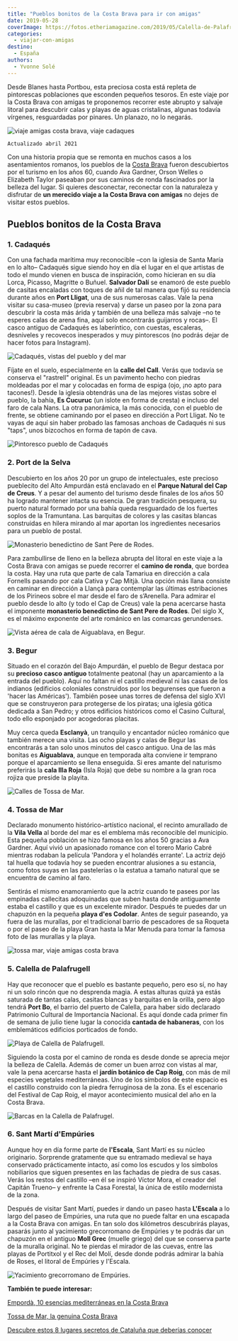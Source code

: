 ```yaml
---
title: "Pueblos bonitos de la Costa Brava para ir con amigas"
date: 2019-05-28
coverImage: https://fotos.etheriamagazine.com/2019/05/Calella-de-Palafrugel-viaje-amigas.jpg
categories: 
  - viajar-con-amigas
destino: 
  - España
authors: 
  - Yvonne Solé
---
```


Desde Blanes hasta Portbou, esta preciosa costa está repleta de pintorescas poblaciones 
que esconden pequeños tesoros. En este viaje por la Costa Brava con amigas te proponemos 
recorrer este abrupto y salvaje litoral para descubrir calas y playas de aguas 
cristalinas, algunas todavía vírgenes, resguardadas por pinares. Un planazo, no lo 
negarás. 

![viaje amigas costa brava, viaje cadaques](https://fotos.etheriamagazine.com/2019/05/playas-cadaques-costa-brva.jpg "Playa de Cadaqués. © Félix Lorenzo")

```
Actualizado abril 2021
```

Con una historia propia que se remonta en muchos casos a los asentamientos romanos, los 
pueblos de la [Costa Brava](https://costabrava.org/es/) fueron descubiertos por el 
turismo en los años 60, cuando Ava Gardner, Orson Welles o Elizabeth Taylor paseaban por 
sus caminos de ronda fascinados por la belleza del lugar. Si quieres desconectar, 
reconectar con la naturaleza y disfrutar de **un merecido viaje a la Costa Brava con 
amigas** no dejes de visitar estos pueblos. 

## Pueblos bonitos de la Costa Brava

### 1\. Cadaqués

Con una fachada marítima muy reconocible –con la iglesia de Santa María en lo alto– 
Cadaqués sigue siendo hoy en día el lugar en el que artistas de todo el mundo vienen en 
busca de inspiración, como hicieran en su día Lorca, Picasso, Magritte o Buñuel. 
**Salvador Dalí** se enamoró de este pueblo de casitas encaladas con toques de añil de 
tal manera que fijó su residencia durante años en **Port Lligat**, una de sus numerosas 
calas. Vale la pena visitar su casa-museo (previa reserva) y darse un paseo por la zona 
para descubrir la costa más árida y también de una belleza más salvaje –no te esperes 
calas de arena fina, aquí solo encontrarás guijarros y rocas–. El casco antiguo de 
Cadaqués es laberíntico, con cuestas, escaleras, desniveles y recovecos inesperados y 
muy pintorescos (no podrás dejar de hacer fotos para Instagram). 

![Cadaqués, vistas del pueblo y del mar](https://fotos.etheriamagazine.com/2019/05/cadaques-viaje-amigas.jpg "Cadaqués (Costa Brava). © Félix Lorenzo")

Fíjate en el suelo, especialmente en la **calle del Call**. Verás que todavía se 
conserva el "rastrell" original. Es un pavimento hecho con piedras moldeadas por el mar 
y colocadas en forma de espiga (ojo, ¡no apto para tacones!). Desde la iglesia obtendrás 
una de las mejores vistas sobre el pueblo, la bahía, **Es Cucuruc** (un islote en forma 
de cresta) e incluso del faro de cala Nans. La otra panorámica, la más conocida, con el 
pueblo de frente, se obtiene caminando por el paseo en dirección a Port Lligat. No te 
vayas de aquí sin haber probado las famosas anchoas de Cadaqués ni sus "taps", unos 
bizcochos en forma de tapón de cava. 

![Pintoresco pueblo de Cadaqués](https://fotos.etheriamagazine.com/2019/05/Viaje-amigas-cadaques-costa-brava.jpg "Pintoresco pueblo de Cadaqués. © Félix Lorenzo")

### 2\. Port de la Selva

Descubierto en los años 20 por un grupo de intelectuales, este precioso pueblecito del 
Alto Ampurdán está enclavado en el **Parque Natural del Cap de Creus**. Y a pesar del 
aumento del turismo desde finales de los años 50 ha logrado mantener intacta su esencia. 
De gran tradición pesquera, su puerto natural formado por una bahía queda resguardado de 
los fuertes soplos de la Tramuntana. Las barquitas de colores y las casitas blancas 
construidas en hilera mirando al mar aportan los ingredientes necesarios para un pueblo 
de postal. 

![Monasterio benedictino de Sant Pere de Rodes.](https://fotos.etheriamagazine.com/2019/05/sant-pere-rodes-costa-brava.jpg "Monasterio benedictino de Sant Pere de Rodes. ©Pixabay")

Para zambullirse de lleno en la belleza abrupta del litoral en este viaje a la Costa 
Brava con amigas se puede recorrer el **camino de ronda**, que bordea la costa. Hay una 
ruta que parte de cala Tamariua en dirección a cala Fornells pasando por cala Cativa y 
Cap Mitjà. Una opción más llana consiste en caminar en dirección a Llançà para 
contemplar las últimas estribaciones de los Pirineos sobre el mar desde el faro de 
s’Arenella. Para admirar el pueblo desde lo alto (y todo el Cap de Creus) vale la pena 
acercarse hasta el imponente **monasterio benedictino de Sant Pere de Rodes**. Del siglo 
X, es el máximo exponente del arte románico en las comarcas gerundenses. 

![Vista aérea de cala de Aiguablava, en Begur.](https://fotos.etheriamagazine.com/2019/05/Cala-de-Aiguablava-Begur.jpg "Vista aérea de cala de Aiguablava, en Begur. © Félix Lorenzo")

### 3\. Begur

Situado en el corazón del Bajo Ampurdán, el pueblo de Begur destaca por su **precioso 
casco antiguo** totalmente peatonal (hay un aparcamiento a la entrada del pueblo). Aquí 
no faltan ni el castillo medieval ni las casas de los indianos (edificios coloniales 
construidos por los begurenses que fueron a 'hacer las Américas'). También posee unas 
torres de defensa del siglo XVI que se construyeron para protegerse de los piratas; una 
iglesia gótica dedicada a San Pedro; y otros edificios históricos como el Casino 
Cultural, todo ello esponjado por acogedoras placitas. 

Muy cerca queda **Esclanyà**, un tranquilo y encantador núcleo románico que también 
merece una visita. Las ocho playas y calas de Begur las encontrarás a tan solo unos 
minutos del casco antiguo. Una de las más bonitas es **Aiguablava**, aunque en temporada 
alta conviene ir temprano porque el aparcamiento se llena enseguida. Si eres amante del 
naturismo preferirás la **cala Illa Roja** (Isla Roja) que debe su nombre a la gran roca 
rojiza que preside la playita. 

![Calles de Tossa de Mar.](https://fotos.etheriamagazine.com/2019/05/viaje-amigas-tossa-mar.jpg "Tossa de Mar. © Félix Lorenzo")

### 4\. Tossa de Mar

Declarado monumento histórico-artístico nacional, el recinto amurallado de la **Vila 
Vella** al borde del mar es el emblema más reconocible del municipio. Esta pequeña 
población se hizo famosa en los años 50 gracias a Ava Gardner. Aquí vivió un apasionado 
romance con el torero Mario Cabré mientras rodaban la película 'Pandora y el holandés 
errante'. La actriz dejó tal huella que todavía hoy se pueden encontrar alusiones a su 
estancia, como fotos suyas en las pastelerías o la estatua a tamaño natural que se 
encuentra de camino al faro. 

Sentirás el mismo enamoramiento que la actriz cuando te pasees por las empinadas 
callecitas adoquinadas que suben hasta donde antiguamente estaba el castillo y que es un 
excelente mirador. Después te puedes dar un chapuzón en la pequeña **playa d'es 
Codolar**. Antes de seguir paseando, ya fuera de las murallas, por el tradicional barrio 
de pescadores de sa Roqueta o por el paseo de la playa Gran hasta la Mar Menuda para 
tomar la famosa foto de las murallas y la playa. 

![tossa mar, viaje amigas costa brava](https://fotos.etheriamagazine.com/2019/05/tossa-mar-viaje-costa-brava.jpg "Playa de Tossa de Mar (Costa Brava). © Félix Lorenzo")

### 5\. Calella de Palafrugell

Hay que reconocer que el pueblo es bastante pequeño, pero eso sí, no hay ni un solo 
rincón que no desprenda magia. A estas alturas quizá ya estás saturada de tantas calas, 
casitas blancas y barquitas en la orilla, pero algo tendrá **Port Bo**, el barrio del 
puerto de Calella, para haber sido declarado Patrimonio Cultural de Importancia 
Nacional. Es aquí donde cada primer fin de semana de julio tiene lugar la conocida 
**cantada de habaneras**, con los emblemáticos edificios porticados de fondo. 

![Playa de Calella de Palafrugell.](https://fotos.etheriamagazine.com/2019/05/mejor-playa-Calella-de-Palafrugel-e1557312271495.jpg "Playa de Calella de Palafrugell. © Félix Lorenzo")

Siguiendo la costa por el camino de ronda es desde donde se aprecia mejor la belleza de 
Calella. Además de comer un buen arroz con vistas al mar, vale la pena acercarse hasta 
el **jardín botánico de Cap Roig**, con más de mil especies vegetales mediterráneas. Uno 
de los símbolos de este espacio es el castillo construido con la piedra ferruginosa de 
la zona. Es el escenario del Festival de Cap Roig, el mayor acontecimiento musical del 
año en la Costa Brava. 

![Barcas en la Calella de Palafrugel.](https://fotos.etheriamagazine.com/2019/05/viaje-amigas-costa-brava-Calella-de-Palafrugel.jpg "Calella de Palafrugel. © Félix Lorenzo")

### 6\. Sant Martí d'Empúries

Aunque hoy en día forme parte de **l'Escala**, Sant Martí es su núcleo originario. 
Sorprende gratamente que su entramado medieval se haya conservado prácticamente intacto, 
así como los escudos y los símbolos nobiliarios que siguen presentes en las fachadas de 
piedra de sus casas. Verás los restos del castillo –en él se inspiró Víctor Mora, el 
creador del Capitán Trueno– y enfrente la Casa Forestal, la única de estilo modernista 
de la zona. 

Después de visitar Sant Martí, puedes ir dando un paseo hasta **L'Escala** a lo largo 
del paseo de Empúries, una ruta que no puede faltar en una escapada a la Costa Brava con 
amigas. En tan solo dos kilómetros descubrirás playas, pasarás junto al yacimiento 
grecorromano de Empúries y te podrás dar un chapuzón en el antiguo **Moll Grec** (muelle 
griego) del que se conserva parte de la muralla original. No te pierdas el mirador de 
las cuevas, entre las playas de Portitxol y el Rec del Molí, desde donde podrás admirar 
la bahía de Roses, el litoral de Empúries y l'Escala. 

![Yacimiento grecorromano de Empúries.](https://fotos.etheriamagazine.com/2019/05/ruinas-empuries-costa-brava.jpg "Yacimiento grecorromano de Empúries. © Pixabay")

**También te puede interesar:** 

[Empordà, 10 esencias mediterráneas en la Costa 
Brava](https://etheriamagazine.com/2020/08/21/10-planes-comarca-ampurdan-costa-brava/) 

[Tossa de Mar, la genuina Costa 
Brava](https://etheriamagazine.com/2020/06/24/viajes-por-espana-que-ver-hacer-tossa-de-mar-costa-brava/) 

[Descubre estos 8 lugares secretos de Cataluña que deberías 
conocer](https://etheriamagazine.com/2021/02/22/lugares-secretos-de-cataluna-que-visitar/)
